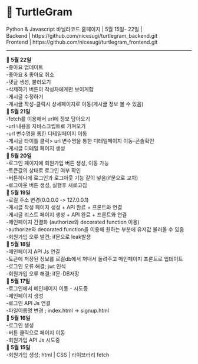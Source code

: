 <h1>🐢 TurtleGram </h1> 
Python & Javascript 바닐라코드 홈페이지 | 5월 15일- 22일 | </br>
Backend | https://github.com/nicesugi/turtlegram_backend.git</br>
Frontend | https://github.com/nicesugi/turtlegram_frontend.git
<hr>

**🌱 5월 22일</br>**
-좋아요 업데이트</br>
-좋아요 & 좋아요 취소</br>
-댓글 생성, 불러오기</br>
-삭제하기 버튼이 작성자에게만 보이게함</br>
-게시글 수정하기</br>
-게시글 작성-클릭시 상세페이지로 이동(게시글 정보 볼 수 있음)</br>
**🌱 5월 21일</br>**
-fetch를 이용해서 url에 정보 담아오기</br>
-url 내용을 자바스크립트로 가져오기</br>
-url 변수명을 통한 디테일페이지 이동</br>
-게시글 타이틀 클릭> url 변수명을 통한 디테일페이지 이동-콘솔확인</br>
-게시글 디테일 페이지 생성</br>
**🌱 5월 20일</br>**
-로그인 페이지에 회원가입 버튼 생성, 이동 가능</br>
-토큰값의 상태로 로그인 여부 확인</br>
-버튼하나에 로그인과 로그아웃 기능 같이 넣음(if문으로 교차)</br>
-로그아웃 버튼 생성, 실행후 새로고침</br>
**🌱 5월 19일</br>**
-로컬 주소 변경(0.0.0.0 -> 127.0.0.1)</br>
-게시글 작성 페이지 생성 + API 완료 + 프론트와 연결</br>
-게시글 리스트 페이지 생성 + API 완료 + 프론트와 연결</br>
-메인페이지 간결화 (authorize와 decorated function 이용)</br>
-authorize와 decorated function을 이용해 원하는 부분에 유저값 불러올 수 있음</br>
-회원가입 오류 발견; if문으로 leak발생</br>
**🌱 5월 18일</br>**
-메인페이지 API Js 연결</br>
-토큰에 저장된 정보를 로컬db에서 꺼내서 돌려주고 메인페이지 프론트로 업데이트</br>
-로그인 오류 해결; jwt 인식</br>
-회원가입 오류 해결; if문-DB저장</br> 
**🌱 5월 17일 </br>**
-로그인에서 메인페이지 이동 - 시도중</br>
-메인페이지 생성</br>
-로그인 API Js 연결</br>
-파일이름명 변경 ; index.html -> signup.html </br>
**🌱 5월 16일 </br>**
-로그인 생성</br>
-버튼 클릭으로 페이지 이동</br>
-회원가입 API Js 시도중</br>
**🌱 5월 15일 </br>**
-회원가입 생성; html | CSS | 라이브러리 fetch
